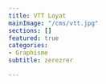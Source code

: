 ```yaml
---
title: VTT Loyat
mainImage: "/cms/vtt.jpg"
sections: []
featured: true
categories:
- Graphisme
subtitle: zerezrer

---
```

